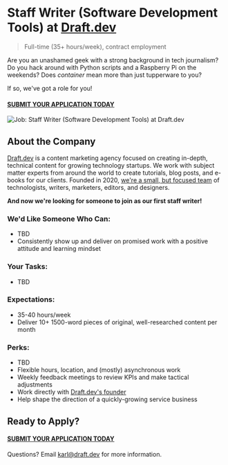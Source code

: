 # Staff Writer (Software Development Tools) at [Draft.dev](https://draft.dev/)
> Full-time (35+ hours/week), contract employment

Are you an unashamed geek with a strong background in tech journalism? Do you hack around with Python scripts and a Raspberry Pi on the weekends? Does _container_ mean more than just tupperware to you?

If so, we've got a role for you!

#### [SUBMIT YOUR APPLICATION TODAY](https://airtable.com/shrBouoDde7GyLtug)

![Job: Staff Writer (Software Development Tools) at Draft.dev](https://draft.dev/learn/assets/posts/img_0990.png)

## About the Company
[Draft.dev](https://draft.dev/) is a content marketing agency focused on creating in-depth, technical content for growing technology startups. We work with subject matter experts from around the world to create tutorials, blog posts, and e-books for our clients. Founded in 2020, [we're a small, but focused team](https://twitter.com/KarlLHughes/status/1337141695432024065) of technologists, writers, marketers, editors, and designers.

**And now we're looking for someone to join as our first staff writer!**

### We'd Like Someone Who Can:
- TBD
- Consistently show up and deliver on promised work with a positive attitude and learning mindset

### Your Tasks:
- TBD

### Expectations:
- 35-40 hours/week
- Deliver 10+ 1500-word pieces of original, well-researched content per month

### Perks:
- TBD
- Flexible hours, location, and (mostly) asynchronous work
- Weekly feedback meetings to review KPIs and make tactical adjustments
- Work directly with [Draft.dev's founder](https://www.linkedin.com/in/karllhughes)
- Help shape the direction of a quickly-growing service business

## Ready to Apply?

#### [SUBMIT YOUR APPLICATION TODAY](https://airtable.com/shrBouoDde7GyLtug)

Questions? Email [karl@draft.dev](mailto:karl@draft.dev) for more information.

